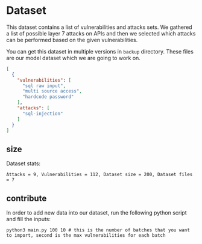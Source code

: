 # Dataset

This dataset contains a list of vulnerabilities and attacks sets. We gathered a list
of possible layer 7 attacks on APIs and then we selected which attacks can be performed
based on the given vulnerabilities.

You can get this dataset in multiple versions in ```backup``` directory.
These files are our
model dataset which we are going to work on.

```json
[
  {
    "vulnerabilities": [
      "sql raw input",
      "multi source access",
      "hardcode password"
    ],
    "attacks": [
      "sql-injection"
    ]
  }
]
```

## size

Dataset stats:

```shell
Attacks = 9, Vulnerabilities = 112, Dataset size = 200, Dataset files = 7
```

## contribute

In order to add new data into our dataset, run the following python script and fill the inputs:

```shell
python3 main.py 100 10 # this is the number of batches that you want to import, second is the max vulnerabilities for each batch
```
